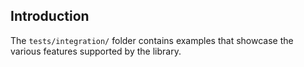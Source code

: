 ## Introduction

The `tests/integration/` folder contains examples that showcase the various features supported by the library.
